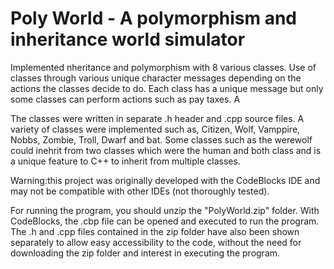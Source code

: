 # Poly World - A polymorphism and inheritance world simulator


Implemented nheritance and polymorphism with 8 various classes. Use of classes through various unique character messages depending on the actions the classes decide to do. Each class has a unique message but only some classes can perform actions such as pay taxes. A

The classes were written in separate .h header and .cpp source files. A variety of classes were implemented such as, Citizen, Wolf, Vamppire, Nobbs, Zombie, Troll, Dwarf and bat. Some classes such as the werewolf could inehrit from two classes which were the human and both class and is a unique feature to C++ to inherit from multiple classes. 

Warning:this project was originally developed with the CodeBlocks IDE and may not be compatible with other IDEs (not thoroughly tested).

For running the program, you should unzip the "PolyWorld.zip" folder. With CodeBlocks, the .cbp file can be opened and executed to run the program. The .h and .cpp files contained in the zip folder have also been shown separately to allow easy accessibility to the code, without the need for downloading the zip folder and interest in executing the program.
